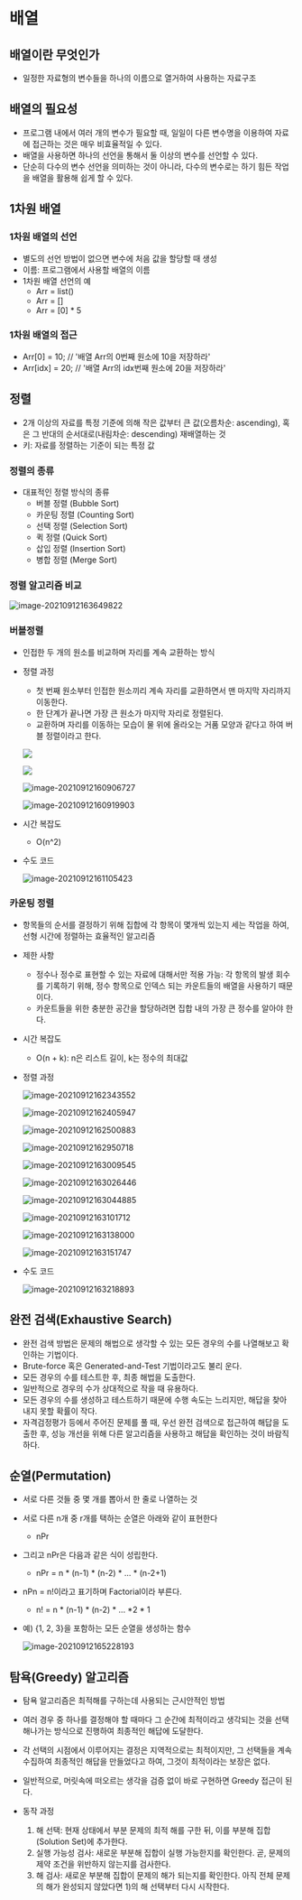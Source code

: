 # 배열

## 배열이란 무엇인가

- 일정한 자료형의 변수들을 하나의 이름으로 열거하여 사용하는 자료구조

## 배열의 필요성

- 프로그램 내에서 여러 개의 변수가 필요할 때, 일일이 다른 변수명을 이용하여 자료에 접근하는 것은 매우 비효율적일 수 있다.
- 배열을 사용하면 하나의 선언을 통해서 둘 이상의 변수를 선언할 수 있다.
- 단순히 다수의 변수 선언을 의미하는 것이 아니라, 다수의 변수로는 하기 힘든 작업을 배열을 활용해 쉽게 할 수 있다.

## 1차원 배열

### 1차원 배열의 선언

- 별도의 선언 방법이 없으면 변수에 처음 값을 할당할 때 생성
- 이름: 프로그램에서 사용할 배열의 이름
- 1차원 배열 선언의 예
  - Arr = list()
  - Arr = []
  - Arr = [0] * 5

### 1차원 배열의 접근

- Arr[0] = 10; // '배열 Arr의 0번째 원소에 10을 저장하라'
- Arr[idx] = 20; // '배열 Arr의 idx번째 원소에 20을 저장하라'

## 정렬

- 2개 이상의 자료를 특정 기준에 의해 작은 값부터 큰 값(오름차순: ascending), 혹은 그 반대의 순서대로(내림차순: descending) 재배열하는 것
- 키: 자료를 정렬하는 기준이 되는 특정 값

### 정렬의 종류

- 대표적인 정렬 방식의 종류
  - 버블 정렬 (Bubble Sort)
  - 카운팅 정렬 (Counting Sort)
  - 선택 정렬 (Selection Sort)
  - 퀵 정렬 (Quick Sort)
  - 삽입 정렬 (Insertion Sort)
  - 병합 정렬 (Merge Sort)

### 정렬 알고리즘 비교

![image-20210912163649822](README.assets/image-20210912163649822.png)

### 버블정렬

- 인접한 두 개의 원소를 비교하며 자리를 계속 교환하는 방식

- 정렬 과정

  - 첫 번째 원소부터 인접한 원소끼리 계속 자리를 교환하면서 맨 마지막 자리까지 이동한다.
  - 한 단계가 끝나면 가장 큰 원소가 마지막 자리로 정렬된다.
  - 교환하며 자리를 이동하는 모습이 물 위에 올라오는 거품 모양과 같다고 하여 버블 정렬이라고 한다.

  ![](README.assets/image-20210912160751292.png)

  ![](README.assets/image-20210912160812593.png)

  ![image-20210912160906727](README.assets/image-20210912160906727.png)

  ![image-20210912160919903](README.assets/image-20210912160919903.png)

- 시간 복잡도

  - O(n^2)

- 수도 코드

  ![image-20210912161105423](README.assets/image-20210912161105423.png)

### 카운팅 정렬

- 항목들의 순서를 결정하기 위해 집합에 각 항목이 몇개씩 있는지 세는 작업을 하여, 선형 시간에 정렬하는 효율적인 알고리즘

- 제한 사항

  - 정수나 정수로 표현할 수 있는 자료에 대해서만 적용 가능: 각 항목의 발생 회수를 기록하기 위해, 정수 항목으로 인덱스 되는 카운트들의 배열을 사용하기 때문이다.
  - 카운트들을 위한 충분한 공간을 할당하려면 집합 내의 가장 큰 정수를 알아야 한다.

- 시간 복잡도

  - O(n + k): n은 리스트 길이, k는 정수의 최대값

- 정렬 과정

  ![image-20210912162343552](README.assets/image-20210912162343552.png)

  ![image-20210912162405947](README.assets/image-20210912162405947.png)

  ![image-20210912162500883](README.assets/image-20210912162500883.png)

  ![image-20210912162950718](README.assets/image-20210912162950718.png)

  ![image-20210912163009545](README.assets/image-20210912163009545.png)

  ![image-20210912163026446](README.assets/image-20210912163026446.png)

  ![image-20210912163044885](README.assets/image-20210912163044885.png)

  ![image-20210912163101712](README.assets/image-20210912163101712.png)

  ![image-20210912163138000](README.assets/image-20210912163138000.png)

  ![image-20210912163151747](README.assets/image-20210912163151747.png)

- 수도 코드

  ![image-20210912163218893](README.assets/image-20210912163218893.png)

## 완전 검색(Exhaustive Search)

- 완전 검색 방법은 문제의 해법으로 생각할 수 있는 모든 경우의 수를 나열해보고 확인하는 기법이다.
- Brute-force 혹은 Generated-and-Test 기법이라고도 불리 운다.
- 모든 경우의 수를 테스트한 후, 최종 해법을 도출한다.
- 일반적으로 경우의 수가 상대적으로 작을 때 유용하다.
- 모든 경우의 수를 생성하고 테스트하기 때문에 수행 속도는 느리지만, 해답을 찾아내지 못할 확률이 작다.
- 자격검정평가 등에서 주어진 문제를 풀 때, 우선 완전 검색으로 접근하여 해답을 도출한 후, 성능 개선을 위해 다른 알고리즘을 사용하고 해답을 확인하는 것이 바람직하다.

## 순열(Permutation)

- 서로 다른 것들 중 몇 개를 뽑아서 한 줄로 나열하는 것

- 서로 다른 n개 중 r개를 택하는 순열은 아래와 같이 표현한다

  - nPr

- 그리고 nPr은 다음과 같은 식이 성립한다.

  - nPr = n * (n-1) * (n-2) * ... * (n-2+1)

- nPn = n!이라고 표기하며 Factorial이라 부른다.

  - n! = n * (n-1) * (n-2) * ... *2 * 1

- 예) {1, 2, 3}을 포함하는 모든 순열을 생성하는 함수

  ![image-20210912165228193](README.assets/image-20210912165228193.png)

## 탐욕(Greedy) 알고리즘

- 탐욕 알고리즘은 최적해를 구하는데 사용되는 근시안적인 방법
- 여러 경우 중 하나를 결정해야 할 때마다 그 순간에 최적이라고 생각되는 것을 선택해나가는 방식으로 진행하여 최종적인 해답에 도달한다.

- 각 선택의 시점에서 이루어지는 결정은 지역적으로는 최적이지만, 그 선택들을 계속 수집하여 최종적인 해답을 만들었다고 하여, 그것이 최적이라는 보장은 없다.
- 일반적으로, 머릿속에 떠오르는 생각을 검증 없이 바로 구현하면 Greedy 접근이 된다.
- 동작 과정
  1) 해 선택: 현재 상태에서 부분 문제의 최적 해를 구한 뒤, 이를 부분해 집합(Solution Set)에 추가한다.
  2) 실행 가능성 검사: 새로운 부분해 집합이 실행 가능한지를 확인한다. 곧, 문제의 제약 조건을 위반하지 않는지를 검사한다.
  3) 해 검사: 새로운 부분해 집합이 문제의 해가 되는지를 확인한다. 아직 전체 문제의 해가 완성되지 않았다면 1)의 해 선택부터 다시 시작한다.

